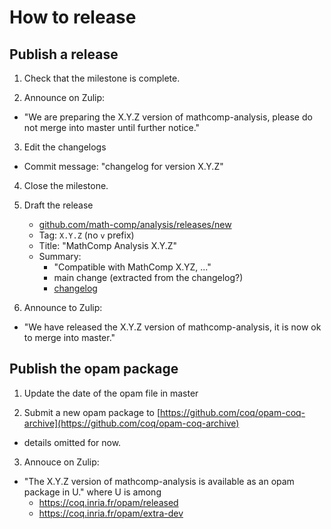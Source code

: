 # How to release

## Publish a release

1. Check that the milestone is complete.

2. Announce on Zulip:
- "We are preparing the X.Y.Z version of mathcomp-analysis,
  please do not merge into master until further notice."

3. Edit the changelogs
- Commit message: "changelog for version X.Y.Z"

4. Close the milestone.

5. Draft the release
   - [github.com/math-comp/analysis/releases/new](https://github.com/math-comp/analysis/releases/new?tag=X.Y.Z%20%28no%20v%20prefix%29&title=MathComp%20Analysis%20X.Y.Z&body=Compatible%20with%20MathComp%20X.Y.Z%2C%20...%0AThe%20main%20changes%20are%20...%0ASee%20the%20%5Bchangelog%5D%28https%3A%2F%2Fgithub.com%2Fmath-comp%2Fanalysis%2Fblob%2Fmaster%2FCHANGELOG.md%29)
   - Tag: `X.Y.Z` (no `v` prefix)
   - Title: "MathComp Analysis X.Y.Z"
   - Summary:
     + "Compatible with MathComp X.YZ, ..."
     + main change (extracted from the changelog?)
     + [changelog](https://github.com/math-comp/analysis/blob/master/CHANGELOG.md)

6. Announce to Zulip:
- "We have released the X.Y.Z version of mathcomp-analysis,
  it is now ok to merge into master."

## Publish the opam package

1. Update the date of the opam file in master

2. Submit a new opam package to [https://github.com/coq/opam-coq-archive](https://github.com/coq/opam-coq-archive)
- details omitted for now.

3. Annouce on Zulip:
- "The X.Y.Z version of mathcomp-analysis is available as an opam package in U."
  where U is among
  + https://coq.inria.fr/opam/released
  + https://coq.inria.fr/opam/extra-dev
